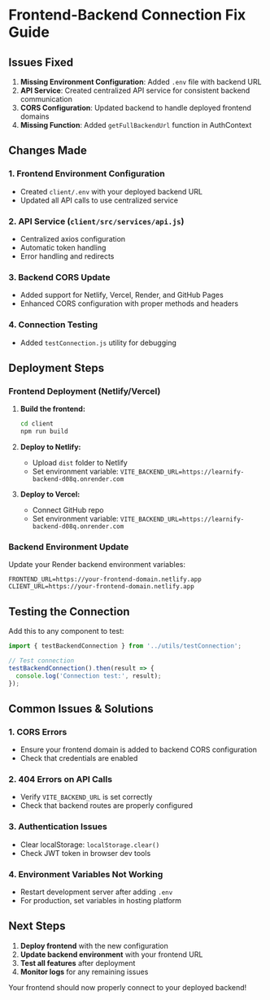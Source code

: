 # Frontend-Backend Connection Fix Guide

## Issues Fixed

1. **Missing Environment Configuration**: Added `.env` file with backend URL
2. **API Service**: Created centralized API service for consistent backend communication
3. **CORS Configuration**: Updated backend to handle deployed frontend domains
4. **Missing Function**: Added `getFullBackendUrl` function in AuthContext

## Changes Made

### 1. Frontend Environment Configuration
- Created `client/.env` with your deployed backend URL
- Updated all API calls to use centralized service

### 2. API Service (`client/src/services/api.js`)
- Centralized axios configuration
- Automatic token handling
- Error handling and redirects

### 3. Backend CORS Update
- Added support for Netlify, Vercel, Render, and GitHub Pages
- Enhanced CORS configuration with proper methods and headers

### 4. Connection Testing
- Added `testConnection.js` utility for debugging

## Deployment Steps

### Frontend Deployment (Netlify/Vercel)

1. **Build the frontend:**
   ```bash
   cd client
   npm run build
   ```

2. **Deploy to Netlify:**
   - Upload `dist` folder to Netlify
   - Set environment variable: `VITE_BACKEND_URL=https://learnify-backend-d08q.onrender.com`

3. **Deploy to Vercel:**
   - Connect GitHub repo
   - Set environment variable: `VITE_BACKEND_URL=https://learnify-backend-d08q.onrender.com`

### Backend Environment Update

Update your Render backend environment variables:
```
FRONTEND_URL=https://your-frontend-domain.netlify.app
CLIENT_URL=https://your-frontend-domain.netlify.app
```

## Testing the Connection

Add this to any component to test:
```javascript
import { testBackendConnection } from '../utils/testConnection';

// Test connection
testBackendConnection().then(result => {
  console.log('Connection test:', result);
});
```

## Common Issues & Solutions

### 1. CORS Errors
- Ensure your frontend domain is added to backend CORS configuration
- Check that credentials are enabled

### 2. 404 Errors on API Calls
- Verify `VITE_BACKEND_URL` is set correctly
- Check that backend routes are properly configured

### 3. Authentication Issues
- Clear localStorage: `localStorage.clear()`
- Check JWT token in browser dev tools

### 4. Environment Variables Not Working
- Restart development server after adding `.env`
- For production, set variables in hosting platform

## Next Steps

1. **Deploy frontend** with the new configuration
2. **Update backend environment** with your frontend URL
3. **Test all features** after deployment
4. **Monitor logs** for any remaining issues

Your frontend should now properly connect to your deployed backend!
